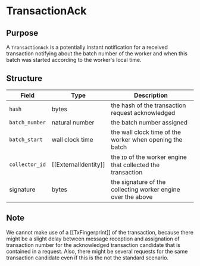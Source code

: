 # TransactionAck

## Purpose

A `TransactionAck` is
a potentially instant notification for a received transaction
notifying about the batch number of the worker
and when this batch was started according to the worker's local time.

## Structure

| Field          | Type                 | Description                                                  |
|----------------|----------------------|--------------------------------------------------------------|
| `hash`         | bytes                | the hash of the transaction request acknowledged             |
| `batch_number` | natural number       | the batch number assigned                                    |
| `batch_start`  | wall clock time      | the wall clock time of the worker when opening the batch     |
| `collector_id` | [[ExternalIdentity]] | the ɪᴅ of the worker engine that collected the transaction   |
| signature      | bytes                | the signature of the collecting worker engine over the above |


## Note

We cannot make use of a [[TxFingerprint]] of the transaction,
because there might be a slight delay between message reception
and assignation of transaction number for the acknowledged
transaction candidate that is contained in a request.
Also,
there might be several requests for the same transaction candidate
even if this is the not the standard scenario.
